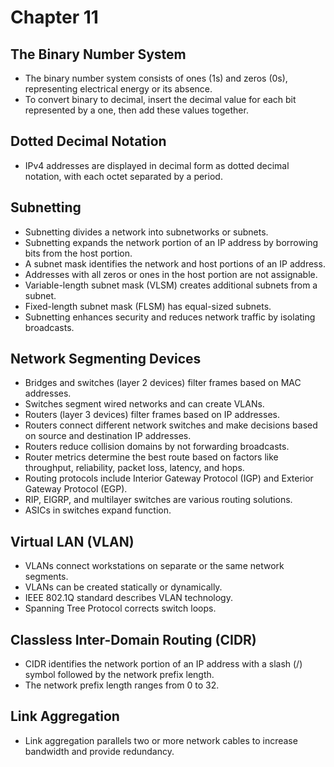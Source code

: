 
# Chapter 11

## The Binary Number System
- The binary number system consists of ones (1s) and zeros (0s), representing electrical energy or its absence.
- To convert binary to decimal, insert the decimal value for each bit represented by a one, then add these values together.

## Dotted Decimal Notation
- IPv4 addresses are displayed in decimal form as dotted decimal notation, with each octet separated by a period.

## Subnetting
- Subnetting divides a network into subnetworks or subnets.
- Subnetting expands the network portion of an IP address by borrowing bits from the host portion.
- A subnet mask identifies the network and host portions of an IP address.
- Addresses with all zeros or ones in the host portion are not assignable.
- Variable-length subnet mask (VLSM) creates additional subnets from a subnet.
- Fixed-length subnet mask (FLSM) has equal-sized subnets.
- Subnetting enhances security and reduces network traffic by isolating broadcasts.

## Network Segmenting Devices
- Bridges and switches (layer 2 devices) filter frames based on MAC addresses.
- Switches segment wired networks and can create VLANs.
- Routers (layer 3 devices) filter frames based on IP addresses.
- Routers connect different network switches and make decisions based on source and destination IP addresses.
- Routers reduce collision domains by not forwarding broadcasts.
- Router metrics determine the best route based on factors like throughput, reliability, packet loss, latency, and hops.
- Routing protocols include Interior Gateway Protocol (IGP) and Exterior Gateway Protocol (EGP).
- RIP, EIGRP, and multilayer switches are various routing solutions.
- ASICs in switches expand function.

## Virtual LAN (VLAN)
- VLANs connect workstations on separate or the same network segments.
- VLANs can be created statically or dynamically.
- IEEE 802.1Q standard describes VLAN technology.
- Spanning Tree Protocol corrects switch loops.

## Classless Inter-Domain Routing (CIDR)
- CIDR identifies the network portion of an IP address with a slash (/) symbol followed by the network prefix length.
- The network prefix length ranges from 0 to 32.

## Link Aggregation
- Link aggregation parallels two or more network cables to increase bandwidth and provide redundancy.
